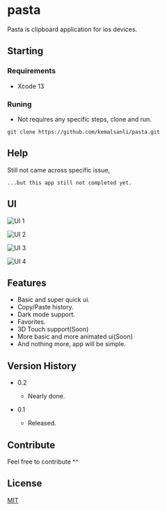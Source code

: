 # pasta
Pasta is clipboard application for ios devices.

## Starting

### Requirements

* Xcode 13

### Runing

* Not requires any specific steps, clone and run. 

```
git clone https://github.com/kemalsanli/pasta.git
```


## Help

Still not came across specific issue, 
```
...but this app still not completed yet.
```

## UI

![UI 1](https://github.com/kemalsanli/pasta/blob/main/Screenshots/Poster/1.png?raw=true)

![UI 2](https://github.com/kemalsanli/pasta/blob/main/Screenshots/Poster/2.png?raw=true)

![UI 3](https://github.com/kemalsanli/pasta/blob/main/Screenshots/Poster/3.png?raw=true)

![UI 4](https://github.com/kemalsanli/pasta/blob/main/Screenshots/Poster/4.png?raw=true)


## Features

* Basic and super quick ui.
* Copy/Paste history.
* Dark mode support.
* Favorites.
* 3D Touch support(Soon)
* More basic and more animated ui(Soon)
* And nothing more, app will be simple.


## Version History

* 0.2
    * Nearly done.

* 0.1
    * Released.

## Contribute
Feel free to contribute ^^

## License
[MIT](https://github.com/kemalsanli/pasta/blob/main/LICENSE)
